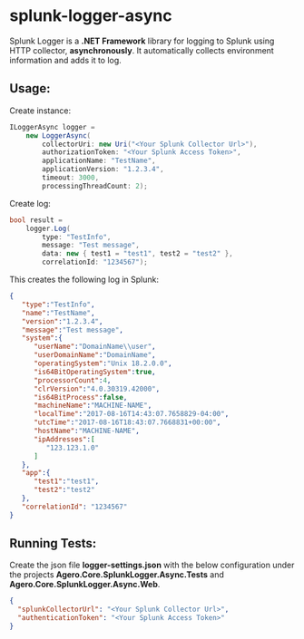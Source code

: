 # splunk-logger-async

Splunk Logger is a **.NET Framework** library for logging to Splunk using HTTP collector, **asynchronously**. It automatically collects environment information and adds it to log.

## Usage:
Create instance:
```csharp
ILoggerAsync logger = 
    new LoggerAsync(
        collectorUri: new Uri("<Your Splunk Collector Url>"), 
        authorizationToken: "<Your Splunk Access Token>", 
        applicationName: "TestName", 
        applicationVersion: "1.2.3.4", 
        timeout: 3000,  
        processingThreadCount: 2);
```
Create log:
```csharp
bool result = 
    logger.Log(
        type: "TestInfo", 
        message: "Test message", 
        data: new { test1 = "test1", test2 = "test2" },
        correlationId: "1234567");	
```

This creates the following log in Splunk:

```json
{  
   "type":"TestInfo",
   "name":"TestName",
   "version":"1.2.3.4",
   "message":"Test message",
   "system":{  
      "userName":"DomainName\\user",
      "userDomainName":"DomainName",
      "operatingSystem":"Unix 18.2.0.0",
      "is64BitOperatingSystem":true,
      "processorCount":4,
      "clrVersion":"4.0.30319.42000",
      "is64BitProcess":false,
      "machineName":"MACHINE-NAME",
      "localTime":"2017-08-16T14:43:07.7658829-04:00",
      "utcTime":"2017-08-16T18:43:07.7668831+00:00",
      "hostName":"MACHINE-NAME",
      "ipAddresses":[  
         "123.123.1.0"
      ]
   },
   "app":{  
      "test1":"test1",
      "test2":"test2"
   },
   "correlationId": "1234567"
}
```

## Running Tests:

Create the json file **logger-settings.json** with the below configuration under the projects **Agero.Core.SplunkLogger.Async.Tests** and **Agero.Core.SplunkLogger.Async.Web**.

```json
{
  "splunkCollectorUrl": "<Your Splunk Collector Url>",
  "authenticationToken": "<Your Splunk Access Token>"
}
```